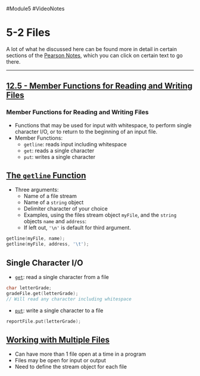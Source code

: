 #Module5 #VideoNotes
# 5-2 Files
A lot of what he discussed here can be found more in detail in certain sections of the [Pearson Notes](../Pearson%20Notes), which you can click on certain text to go there.
***
## [12.5 - Member Functions for Reading and Writing Files](../Pearson%20Notes/12.5%20-%20Member%20Functions%20for%20Reading%20and%20Writing%20Files.md)
### Member Functions for Reading and Writing Files
- Functions that may be used for input with whitespace, to perform single character I/O, or to return to the beginning of an input file.
- Member Functions:
	- `getline`: reads input including whitespace
	- `get`: reads a single character
	- `put`: writes a single character

## [The `getline` Function](../Pearson%20Notes/12.5%20-%20Member%20Functions%20for%20Reading%20and%20Writing%20Files.md#The-getline-Function)
- Three arguments:
	- Name of a file stream
	- Name of a `string` object
	- Delimiter character of your choice
	- Examples, using the files stream object `myFile`, and the `string` objects `name` and `address`:
	- If left out, `'\n'` is default for third argument.
```c++
getline(myFile, name);
getline(myFile, address, '\t');
```

## Single Character I/O
- [`get`](../Pearson%20Notes/12.5%20-%20Member%20Functions%20for%20Reading%20and%20Writing%20Files.md#The-get-Member-Function): read a single character from a file
```c++
char letterGrade;
gradeFile.get(letterGrade);
// Will read any character including whitespace
```
- [`put`](../Pearson%20Notes/12.5%20-%20Member%20Functions%20for%20Reading%20and%20Writing%20Files.md#The-put-Member-Function): write a single character to a file
```c++
reportFile.put(letterGrade);
```

## [Working with Multiple Files](../Pearson%20Notes/12.6%20-%20Focus%20on%20Software%20Engineering%20-%20Working%20with%20Multiple%20Files.md)
- Can have more than 1 file open at a time in a program
- Files may be open for input or output
- Need to define the stream object for each file